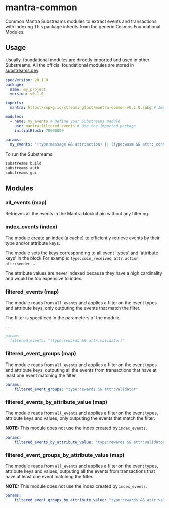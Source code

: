 # mantra-common

Common Mantra Substreams modules to extract events and transactions with indexing
This package inherits from the generic Cosmos Foundational Modules.

## Usage

Usually, foundational modules are directly imported and used in other Substreams. All the official foundational modules are stored in [substreams.dev](`https://substreams.dev`).

```yaml
specVersion: v0.1.0
package:
  name: my_project
  version: v0.1.0

imports:
  mantra: https://spkg.io/streamingfast/mantra-common-v0.1.0.spkg # Import the package from substreams.dev

modules:
  - name: my_events # Define your Substreams module
    use: mantra:filtered_events # Use the imported package
    initialBlock: 70000000

params:
  my_events: "(type:message && attr:action) || (type:wasm && attr:_contract_address)" # Pass the filter as parameter to the module
```

To run the Substreams:

```bash
substreams build
substreams auth
substreams gui
```

## Modules

### all_events (map)

Retrieves all the events in the Mantra blockchain without any filtering.

### index_events (index)

The module create an index (a cache) to efficiently retrieve events by their type and/or attribute keys.

The module sets the keys corresponding to all event 'types' and 'attribute keys' in the block For example: `type:coin_received`, `attr:action`, `attr:sender` ...

The attribute values are never indexed because they have a high cardinality and would be too expensive to index.

### filtered_events (map)

The module reads from `all_events` and applies a filter on the event types and attribute keys, only outputing the events that match the filter.

The filter is specificed in the parameters of the module.

```yaml
...

params:
  filtered_events: "(type:rewards && attr:validator)"
```

### filtered_event_groups (map)

The module reads from `all_events` and applies a filter on the event types and attribute keys, outputing all the events from transactions that have at least one event matching the filter.

```yaml
params:
    filtered_event_groups: "type:rewards && attr:validator"
```

### filtered_events_by_attribute_value (map)

The module reads from `all_events` and applies a filter on the event types, attribute keys and values, only outputing the events that match the filter.

**NOTE:** This module does not use the index created by `index_events`.

```yaml
params:
    filtered_events_by_attribute_value: "type:rewards && attr:validator:mantravaloper18se5kq0z86pqfym8uuuqp77kyd788npj3wx7fc"
```

### filtered_event_groups_by_attribute_value (map)

The module reads from `all_events` and applies a filter on the event types, attribute keys and values, outputing all the events from transactions that have at least one event matching the filter.

**NOTE:** This module does not use the index created by `index_events`.

```yaml
params:
    filtered_event_groups_by_attribute_value: "type:rewards && attr:validator:mantravaloper18se5kq0z86pqfym8uuuqp77kyd788npj3wx7fc"
```